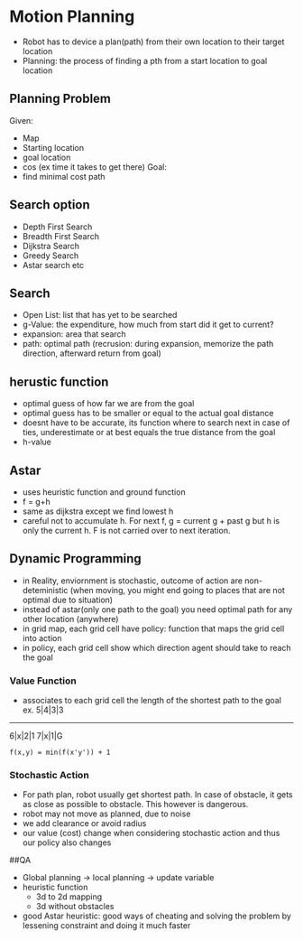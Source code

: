 # Motion Planning
* Robot has to device a plan(path) from their own location to their target location
* Planning: the process of finding a pth from a start location to goal location
## Planning Problem
Given:
* Map
* Starting location
* goal location
* cos (ex time it takes to get there)
Goal:
* find minimal cost path

## Search option
* Depth First Search
* Breadth First Search
* Dijkstra Search
* Greedy Search
* Astar search
etc

## Search
* Open List: list that has yet to be searched
* g-Value: the expenditure, how much from start did it get to current?
* expansion: area that search
* path: optimal path (recrusion: during expansion, memorize the path direction, afterward return from goal)

## herustic function
* optimal guess of how far we are from the goal
* optimal guess has to be smaller or equal to the actual goal distance
* doesnt have to be accurate, its function where to search next in case of ties, underestimate or at best equals the true distance from the goal
* h-value

## Astar
* uses heuristic function and ground function
* f = g+h
* same as dijkstra except we find lowest h
* careful not to accumulate h. For next f, g = current g + past g but h is only the current h. F is not carried over to next iteration.

## Dynamic Programming
* in Reality, enviornment is stochastic, outcome of action are non-deteministic (when moving, you might end going to places that are not optimal due to situation)
* instead of astar(only one path to the goal) you need optimal path for any other location (anywhere)
* in grid map, each grid cell have policy: function that maps the grid cell into action
* in policy, each grid cell show which direction agent should take to reach the goal

### Value Function
* associates to each grid cell the length of the shortest path to the goal
ex.
5|4|3|3
-------
6|x|2|1
7|x|1|G

```
f(x,y) = min(f(x'y')) + 1
```
### Stochastic Action
* For path plan, robot usually get shortest path. In case of obstacle, it gets as close as possible to obstacle. This however is dangerous.
* robot may not move as planned, due to noise
* we add clearance or avoid radius
* our value (cost) change when considering stochastic action and thus our policy also changes

##QA
* Global planning -> local planning -> update variable
* heuristic function
  * 3d to 2d mapping 
  * 3d without obstacles
* good Astar heuristic: good ways of cheating and solving the problem by lessening constraint and doing it much faster


